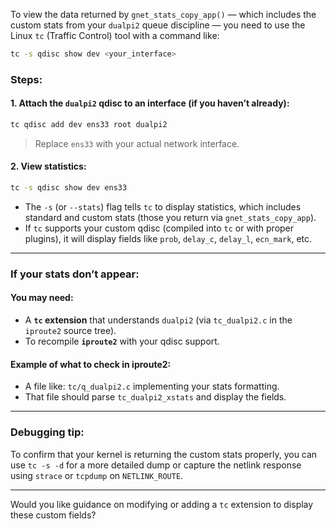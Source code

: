 To view the data returned by `gnet_stats_copy_app()` — which includes the custom stats from your `dualpi2` queue discipline — you need to use the Linux `tc` (Traffic Control) tool with a command like:

```bash
tc -s qdisc show dev <your_interface>
```

### Steps:

#### 1. **Attach the `dualpi2` qdisc to an interface** (if you haven’t already):

```bash
tc qdisc add dev ens33 root dualpi2
```

> Replace `ens33` with your actual network interface.

#### 2. **View statistics:**

```bash
tc -s qdisc show dev ens33
```

* The `-s` (or `--stats`) flag tells `tc` to display statistics, which includes standard and custom stats (those you return via `gnet_stats_copy_app`).
* If `tc` supports your custom qdisc (compiled into `tc` or with proper plugins), it will display fields like `prob`, `delay_c`, `delay_l`, `ecn_mark`, etc.

---

### If your stats don’t appear:

#### You may need:

* A **`tc` extension** that understands `dualpi2` (via `tc_dualpi2.c` in the `iproute2` source tree).
* To recompile **`iproute2`** with your qdisc support.

#### Example of what to check in iproute2:

* A file like: `tc/q_dualpi2.c` implementing your stats formatting.
* That file should parse `tc_dualpi2_xstats` and display the fields.

---

### Debugging tip:

To confirm that your kernel is returning the custom stats properly, you can use `tc -s -d` for a more detailed dump or capture the netlink response using `strace` or `tcpdump` on `NETLINK_ROUTE`.

---

Would you like guidance on modifying or adding a `tc` extension to display these custom fields?
